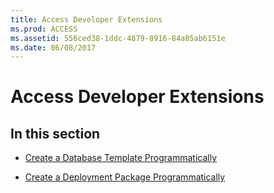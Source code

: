 ```yaml
---
title: Access Developer Extensions
ms.prod: ACCESS
ms.assetid: 556ced38-1ddc-4879-8916-84a85ab6151e
ms.date: 06/08/2017
---
```



# Access Developer Extensions

## In this section


- [Create a Database Template Programmatically](create-a-database-template-programmatically.md)
    
- [Create a Deployment Package Programmatically](create-a-deployment-package-programmatically.md)
    

